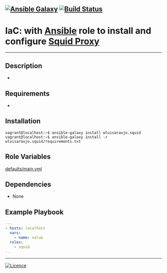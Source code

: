 [![Ansible Galaxy](https://img.shields.io/badge/Ansible%20Galaxy-Squid-blue.svg)](https://galaxy.ansible.com/wluisaraujo/iac-ansible-squid) [![Build Status](https://travis-ci.org/wluisaraujo/ansible-role-squid.svg?branch=master)](https://travis-ci.org/wluisaraujo/ansible-role-squid)
---
# IaC: with [Ansible](https://www.ansible.com) role to install and configure [Squid Proxy](www.squid-cache.org/)
------------

Description
------------

 *

Requirements
------------

 *

Installation
------------

```console
vagrant@localhost:~$ ansible-galaxy install wluisaraujo.squid
vagrant@localhost:~$ ansible-galaxy install -r wluisaraujo.squid/requirements.txt
```

Role Variables
--------------

[defaults/main.yml](defaults/main.yml)

Dependencies
------------

* None

Example Playbook
----------------
```yaml
---
- hosts: localhost
  vars:
    - name: value
  roles:
    - squid
...
```

----------------
[![Licence](https://img.shields.io/badge/License-GPL%20v3-red.svg)](https://www.gnu.org/licenses/gpl-3.0.pt-br.html)
